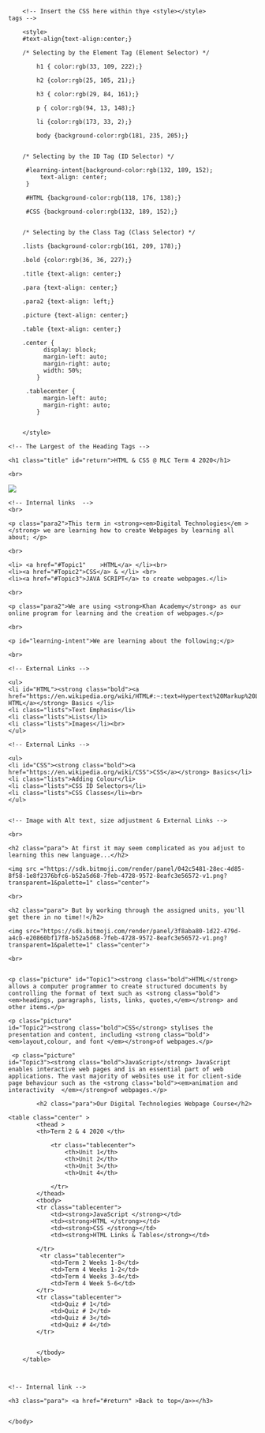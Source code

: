 <!DOCTYPE html>
<html>
    <head>
        <meta charset="utf-8">
        <title>Year 8 HTML & CSS Units 1-3</title>
        
        <!-- Insert the CSS here within thye <style></style>            tags -->
        
        <style>
        #text-align{text-align:center;}
        
        /* Selecting by the Element Tag (Element Selector) */ 
         
            h1 { color:rgb(33, 109, 222);}
            
            h2 {color:rgb(25, 105, 21);}
            
            h3 { color:rgb(29, 84, 161);}
            
            p { color:rgb(94, 13, 148);}
            
            li {color:rgb(173, 33, 2);}
            
            body {background-color:rgb(181, 235, 205);}
            
            
        /* Selecting by the ID Tag (ID Selector) */ 
       
         #learning-intent{background-color:rgb(132, 189, 152);
             text-align: center;
         }
         
         #HTML {background-color:rgb(118, 176, 138);}  
         
         #CSS {background-color:rgb(132, 189, 152);} 
         

        /* Selecting by the Class Tag (Class Selector) */ 
        
        .lists {background-color:rgb(161, 209, 178);}
        
        .bold {color:rgb(36, 36, 227);}
        
        .title {text-align: center;}
        
        .para {text-align: center;}
        
        .para2 {text-align: left;}
        
        .picture {text-align: center;}
        
        .table {text-align: center;}
        
        .center {
              display: block;
              margin-left: auto;
              margin-right: auto;
              width: 50%;
            }
            
         .tablecenter {
              margin-left: auto;
              margin-right: auto;
            }
         
            
        </style>
        
</head>
    <body>
    
    <!-- The Largest of the Heading Tags -->
    
    <h1 class="title" id="return">HTML & CSS @ MLC Term 4 2020</h1> 
    
    <br>
    
   <img src="https://sdk.bitmoji.com/render/panel/150136d0-bf26-4d28-bdd1-a7a5552b771e-b52a5d68-7feb-4728-9572-8eafc3e56572-v1.png?transparent=1&palette=1" class="center">
   
   <br>
    
    <!-- Internal links  -->
    <br>
    
    <p class="para2">This term in <strong><em>Digital Technologies</em ></strong> we are learning how to create Webpages by learning all about; </p>
    
    <br>
    
    <li> <a href="#Topic1"    >HTML</a> </li><br>
    <li><a href="#Topic2">CSS</a> & </li> <br> 
    <li><a href="#Topic3">JAVA SCRIPT</a> to create webpages.</li>
    
    <br>
     
    <p class="para2">We are using <strong>Khan Academy</strong> as our online program for learning and the creation of webpages.</p>
    
    <br>
     
    <p id="learning-intent">We are learning about the following;</p>
    
    <br>
      
    <!-- External Links -->
      
    <ul>    
    <li id="HTML"><strong class="bold"><a href="https://en.wikipedia.org/wiki/HTML#:~:text=Hypertext%20Markup%20Language%20(HTML)%20is,scripting%20languages%20such%20as%20JavaScript."> HTML</a></strong> Basics </li>
    <li class="lists">Text Emphasis</li>
    <li class="lists">Lists</li>
    <li class="lists">Images</li><br>
    </ul>

    <!-- External Links -->

    <ul>
    <li id="CSS"><strong class="bold"><a href="https://en.wikipedia.org/wiki/CSS">CSS</a></strong> Basics</li>
    <li class="lists">Adding Colour</li>
    <li class="lists">CSS ID Selectors</li>
    <li class="lists">CSS Classes</li><br>
    </ul>
    

    <!-- Image with Alt text, size adjustment & External Links -->
    
    <br>
    
    <h2 class="para"> At first it may seem complicated as you adjust to learning this new language...</h2>
    
    <img src ="https://sdk.bitmoji.com/render/panel/042c5481-28ec-4d85-8f58-1e8f2376bfc6-b52a5d68-7feb-4728-9572-8eafc3e56572-v1.png?transparent=1&palette=1" class="center">
    
    <br>
    
    <h2 class="para"> But by working through the assigned units, you'll get there in no time!!</h2>
    
    <img src="https://sdk.bitmoji.com/render/panel/3f8aba80-1d22-479d-a4cb-e20860bf17f8-b52a5d68-7feb-4728-9572-8eafc3e56572-v1.png?transparent=1&palette=1" class="center">
    
    <br>


    <p class="picture" id="Topic1"><strong class="bold">HTML</strong> allows a computer programmer to create structured documents by controlling the format of text such as <strong class="bold"><em>headings, paragraphs, lists, links, quotes,</em></strong> and other items.</p>

    <p class="picture"
    id="Topic2"><strong class="bold">CSS</strong> stylises the presentation and content, including <strong class="bold"><em>layout,colour, and font </em></strong>of webpages.</p>
    
     <p class="picture"
    id="Topic3"><strong class="bold">JavaScript</strong> JavaScript enables interactive web pages and is an essential part of web applications. The vast majority of websites use it for client-side page behaviour such as the <strong class="bold"><em>animation and interactivity  </em></strong>of webpages.</p>
    
            <h2 class="para">Our Digital Technologies Webpage Course</h2>

    <table class="center" >
            <thead >
            <th>Term 2 & 4 2020 </th>
          
                <tr class="tablecenter">
                    <th>Unit 1</th>
                    <th>Unit 2</th>
                    <th>Unit 3</th>
                    <th>Unit 4</th>
                    
                </tr>
            </thead>
            <tbody>
            <tr class="tablecenter">
                <td><strong>JavaScript </strong></td>
                <td><strong>HTML </strong></td>
                <td><strong>CSS </strong></td>
                <td><strong>HTML Links & Tables</strong></td>
                
            </tr>
             <tr class="tablecenter">
                <td>Term 2 Weeks 1-8</td>
                <td>Term 4 Weeks 1-2</td>
                <td>Term 4 Weeks 3-4</td>
                <td>Term 4 Week 5-6</td>
            </tr>
            <tr class="tablecenter">
                <td>Quiz # 1</td>
                <td>Quiz # 2</td>
                <td>Quiz # 3</td>
                <td>Quiz # 4</td>
            </tr>
                
                
            </tbody>
        </table>
    
    

    <!-- Internal link -->
    
    <h3 class="para"> <a href="#return" >Back to top</a>></h3>


    </body>
</html>
